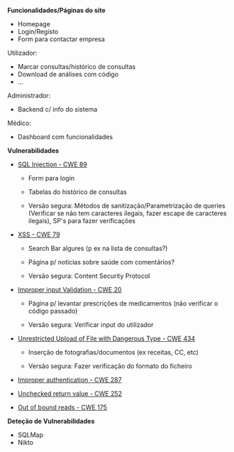 **Funcionalidades/Páginas do site**

- Homepage
- Login/Registo
- Form para contactar empresa

Utilizador:
- Marcar consultas/histórico de consultas
- Download de análises com código
- ...

Administrador:
- Backend c/ info do sistema

Médico:
- Dashboard com funcionalidades


**Vulnerabilidades**

- [SQL Injection - CWE 89](https://cwe.mitre.org/data/definitions/89.html)
  - Form para login
  - Tabelas do histórico de consultas 
  
  - Versão segura: Métodos de sanitização/Parametrização de queries (Verificar se não tem caracteres ilegais, fazer escape de caracteres ilegais), SP's para fazer verificações
  
- [XSS - CWE 79](https://cwe.mitre.org/data/definitions/79.html) 
  - Search Bar algures (p ex na lista de consultas?)
  - Página p/ noticias sobre saúde com comentários?
  
  - Versão segura: Content Security Protocol

- [Improper input Validation - CWE 20](https://cwe.mitre.org/data/definitions/20.html)
  - Página p/ levantar prescrições de medicamentos (não verificar o código passado)
  
  - Versão segura: Verificar input do utilizador 
  
- [Unrestricted Upload of File with Dangerous Type - CWE 434](https://cwe.mitre.org/data/definitions/434.html)
  - Inserção de fotografias/documentos (ex receitas, CC, etc)
  
  - Versão segura: Fazer verificação do formato do ficheiro

- [Improper authentication - CWE 287](https://cwe.mitre.org/data/definitions/287.html)
 
- [Unchecked return value - CWE 252](https://cwe.mitre.org/data/definitions/252.html)
 
- [Out of bound reads - CWE 175](https://cwe.mitre.org/data/definitions/125.html)


**Deteção de Vulnerabilidades**

- SQLMap
- Nikto
